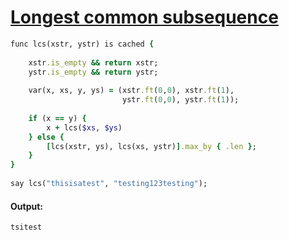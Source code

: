 [1]: http://rosettacode.org/wiki/Longest_common_subsequence

# [Longest common subsequence][1]

```ruby
func lcs(xstr, ystr) is cached {
 
    xstr.is_empty && return xstr;
    ystr.is_empty && return ystr;
 
    var(x, xs, y, ys) = (xstr.ft(0,0), xstr.ft(1),
                         ystr.ft(0,0), ystr.ft(1));
 
    if (x == y) {
        x + lcs($xs, $ys)
    } else {
        [lcs(xstr, ys), lcs(xs, ystr)].max_by { .len };
    }
}
 
say lcs("thisisatest", "testing123testing");
```

#### Output:
```
tsitest
```